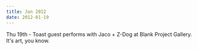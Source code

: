 ```yaml
---
title: Jan 2012
date: 2012-01-19
---
```


Thu 19th - Toast guest performs with Jaco + Z-Dog at Blank Project Gallery. It's art, you know.
